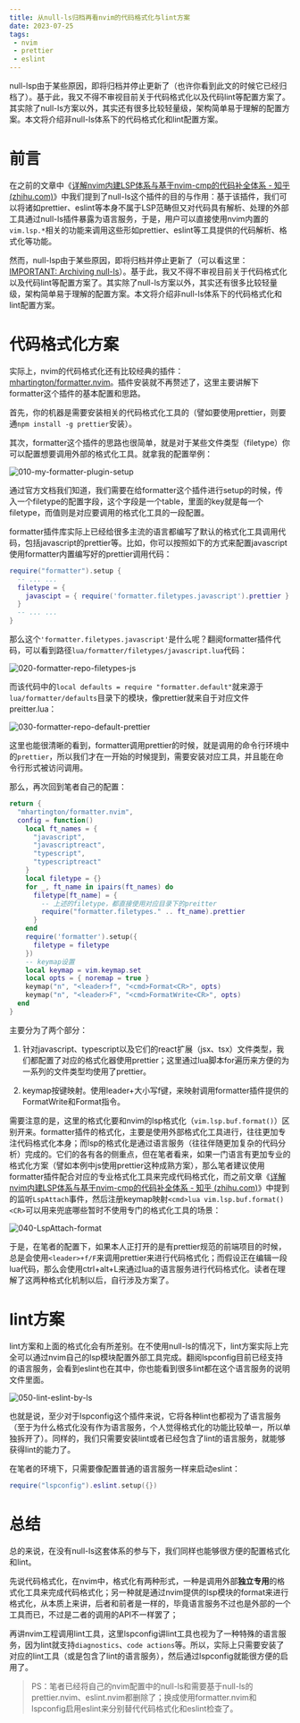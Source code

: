 ```yaml
---
title: 从null-ls归档再看nvim的代码格式化与lint方案
date: 2023-07-25
tags:
 - nvim
 - prettier
 - eslint
---
```


null-lsp由于某些原因，即将归档并停止更新了（也许你看到此文的时候它已经归档了）。基于此，我又不得不审视目前关于代码格式化以及代码lint等配置方案了。其实除了null-ls方案以外，其实还有很多比较轻量级，架构简单易于理解的配置方案。本文将介绍非null-ls体系下的代码格式化和lint配置方案。

<!-- more -->

# 前言

在之前的文章中《[详解nvim内建LSP体系与基于nvim-cmp的代码补全体系 - 知乎 (zhihu.com)](https://zhuanlan.zhihu.com/p/643033884)》中我们提到了null-ls这个插件的目的与作用：基于该插件，我们可以将诸如prettier、eslint等本身不属于LSP范畴但又对代码具有解析、处理的外部工具通过null-ls插件暴露为语言服务，于是，用户可以直接使用nvim内置的`vim.lsp.*`相关的功能来调用这些形如prettier、eslint等工具提供的代码解析、格式化等功能。

然而，null-lsp由于某些原因，即将归档并停止更新了（可以看这里：[IMPORTANT: Archiving null-ls](https://github.com/jose-elias-alvarez/null-ls.nvim/issues/1621)）。基于此，我又不得不审视目前关于代码格式化以及代码lint等配置方案了。其实除了null-ls方案以外，其实还有很多比较轻量级，架构简单易于理解的配置方案。本文将介绍非null-ls体系下的代码格式化和lint配置方案。

# 代码格式化方案

实际上，nvim的代码格式化还有比较经典的插件：[mhartington/formatter.nvim](https://github.com/mhartington/formatter.nvim)。插件安装就不再赘述了，这里主要讲解下formatter这个插件的基本配置和思路。

首先，你的机器是需要安装相关的代码格式化工具的（譬如要使用prettier，则要通`npm install -g prettier`安装）。

其次，formatter这个插件的思路也很简单，就是对于某些文件类型（filetype）你可以配置想要调用外部的格式化工具。就拿我的配置举例：

![010-my-formatter-plugin-setup](https://src-1252109805.cos.ap-chengdu.myqcloud.com/images/post/2023-07-25/010-my-formatter-plugin-setup.png)

通过官方文档我们知道，我们需要在给formatter这个插件进行setup的时候，传入一个filetype的配置字段，这个字段是一个table，里面的key就是每一个filetype，而值则是对应要调用的格式化工具的一段配置。

formatter插件库实际上已经给很多主流的语言都编写了默认的格式化工具调用代码，包括javascript的prettier等。比如，你可以按照如下的方式来配置javascript使用formatter内置编写好的prettier调用代码：

```lua
require("formatter").setup {
  -- ... ...
  filetype = {
    javascipt = { require('formatter.filetypes.javascript').prettier }
  }
  -- ... ...
}
```

那么这个`'formatter.filetypes.javascript'`是什么呢？翻阅formatter插件代码，可以看到路径`lua/formatter/filetypes/javascript.lua`代码：

![020-formatter-repo-filetypes-js](https://src-1252109805.cos.ap-chengdu.myqcloud.com/images/post/2023-07-25/020-formatter-repo-filetypes-js.png)

而该代码中的`local defaults = require "formatter.default"`就来源于`lua/formatter/defaults`目录下的模块，像prettier就来自于对应文件preitter.lua：

![030-formatter-repo-default-prettier](https://src-1252109805.cos.ap-chengdu.myqcloud.com/images/post/2023-07-25/030-formatter-repo-default-prettier.png)

这里也能很清晰的看到，formatter调用prettier的时候，就是调用的命令行环境中的`prettier`，所以我们才在一开始的时候提到，需要安装对应工具，并且能在命令行形式被访问调用。

那么，再次回到笔者自己的配置：

```lua
return {
  "mhartington/formatter.nvim",
  config = function()
    local ft_names = {
      "javascript",
      "javascriptreact",
      "typescript",
      "typescriptreact"
    }
    local filetype = {}
    for _, ft_name in ipairs(ft_names) do
      filetype[ft_name] = {
        -- 上述的filetype，都直接使用对应目录下的preitter
        require("formatter.filetypes." .. ft_name).prettier
      }
    end
    require('formatter').setup({
      filetype = filetype
    })
    -- keymap设置
    local keymap = vim.keymap.set
    local opts = { noremap = true }
    keymap("n", "<leader>f", "<cmd>Format<CR>", opts)
    keymap("n", "<leader>F", "<cmd>FormatWrite<CR>", opts)
  end
}
```

主要分为了两个部分：

1. 针对javascript、typescript以及它们的react扩展（jsx、tsx）文件类型，我们都配置了对应的格式化器使用prettier；这里通过lua脚本for遍历来方便的为一系列的文件类型均使用了prettier。

2. keymap按键映射。使用leader+大小写f键，来映射调用formatter插件提供的FormatWrite和Format指令。

需要注意的是，这里的格式化要和nvim的lsp格式化（`vim.lsp.buf.format()`）区别开来。formatter插件的格式化，主要是使用外部格式化工具进行，往往更加专注代码格式化本身；而lsp的格式化是通过语言服务（往往伴随更加复杂的代码分析）完成的。它们的各有各的侧重点，但在笔者看来，如果一门语言有更加专业的格式化方案（譬如本例中js使用prettier这种成熟方案），那么笔者建议使用formatter插件配合对应的专业格式化工具来完成代码格式化，而之前文章《[详解nvim内建LSP体系与基于nvim-cmp的代码补全体系 - 知乎 (zhihu.com)](https://zhuanlan.zhihu.com/p/643033884)》中提到的监听`LspAttach`事件，然后注册keymap映射`<cmd>lua vim.lsp.buf.format()<CR>`可以用来兜底哪些暂时不使用专门的格式化工具的场景：

![040-LspAttach-format](https://src-1252109805.cos.ap-chengdu.myqcloud.com/images/post/2023-07-25/040-LspAttach-format.png)

于是，在笔者的配置下，如果本人正打开的是有prettier规范的前端项目的时候，总是会使用`<leader>+f/F`来调用prettier来进行代码格式化；而假设正在编辑一段lua代码，那么会使用ctrl+alt+L来通过lua的语言服务进行代码格式化。读者在理解了这两种格式化机制以后，自行涉及方案了。

# lint方案

lint方案和上面的格式化会有所差别。在不使用null-ls的情况下，lint方案实际上完全可以通过nvim自己的lsp模块配置外部工具完成。翻阅lspconfig目前已经支持的语言服务，会看到eslint也在其中，你也能看到很多lint都在这个语言服务的说明文件里面。

![050-lint-eslint-by-ls](https://src-1252109805.cos.ap-chengdu.myqcloud.com/images/post/2023-07-25/050-lint-eslint-by-ls.png)

也就是说，至少对于lspconfig这个插件来说，它将各种lint也都视为了语言服务（至于为什么格式化没有作为语言服务，个人觉得格式化的功能比较单一，所以单独拆开了）。同样的，我们只需要安装lint或者已经包含了lint的语言服务，就能够获得lint的能力了。 

在笔者的环境下，只需要像配置普通的语言服务一样来启动eslint：

```lua
require("lspconfig").eslint.setup({})
```

# 总结

总的来说，在没有null-ls这套体系的参与下，我们同样也能够很方便的配置格式化和lint。

先说代码格式化，在nvim中，格式化有两种形式，一种是调用外部**独立专用**的格式化工具来完成代码格式化；另一种就是通过nvim提供的lsp模块的format来进行格式化，从本质上来讲，后者和前者是一样的，毕竟语言服务不过也是外部的一个工具而已，不过是二者的调用的API不一样罢了；

再讲nvim工程调用lint工具，这里lspconfig讲lint工具也视为了一种特殊的语言服务，因为lint就支持`diagnostics`、`code actions`等。所以，实际上只需要安装了对应的lint工具（或是包含了lint的语言服务），然后通过lspconfig就能很方便的启用了。

> PS：笔者已经将自己的nvim配置中的null-ls和需要基于null-ls的prettier.nvim、eslint.nvim都删除了；换成使用formatter.nvim和lspconfig启用eslint来分别替代代码格式化和eslint检查了。
